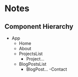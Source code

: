 # Notes

## Component Hierarchy

- App
  - Home
  - About
  - ProjectsList
    - Project...
  - BlogPostsList
    - BlogPost...
  -Contact